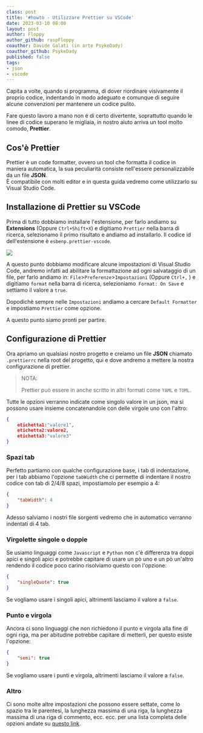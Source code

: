 ```yaml
---
class: post
title: '#howto - Utilizzare Prettier su VSCode' 
date: 2023-03-10 08:00
layout: post 
author: Floppy
author_github: raspFloppy
coauthor: Davide Galati (in arte PsykeDady)
coauthor_github: PsykeDady
published: false
tags: 
- json
- vscode
---
```


Capita a volte, quando si programma, di dover riordinare visivamente il proprio codice, indentando in modo adeguato e comunque di seguire alcune convenzioni per mantenere un codice pulito.

Fare questo lavoro a mano non é di certo divertente, soprattutto quando le linee di codice superano le migliaia, in nostro aiuto arriva un tool molto comodo, **Prettier**.

## Cos'è Prettier

Prettier è un code formatter, ovvero un tool che formatta il codice in maniera automatica, la sua peculiarità consiste nell'essere personalizzabile da un file **JSON**.  
È compatibile con molti editor e in questa guida vedremo come utilizzarlo su Visual Studio Code.


## Installazione di Prettier su VSCode

Prima di tutto dobbiamo installare l'estensione, per farlo andiamo su **Extensions** (Oppure `Ctrl+Shift+X`) e digitiamo `Prettier` nella barra di ricerca, selezionamo il primo risultato e andiamo ad installarlo. Il codice id dell'estensione è `esbenp.prettier-vscode`.

![](https://esbenp.gallerycdn.vsassets.io/extensions/esbenp/prettier-vscode/9.10.4/1673460374911/Microsoft.VisualStudio.Services.Icons.Default)

A questo punto dobbiamo modificare alcune impostazioni di Visual Studio Code, andremo infatti ad abilitare la formattazione ad ogni salvataggio di un file, per farlo andiamo in: `File`>`Preferenze`>`Impostazioni` (Oppure `Ctrl+,` ) e digitiamo `format` nella barra di ricerca, selezioniamo` Format: On Save` e settiamo il valore a `true`.

Dopodichè sempre nelle `Impostazioni` andiamo a cercare `Default Formatter` e impostiamo `Prettier` come opzione.

A questo punto siamo pronti per partire.

## Configurazione di Prettier

Ora apriamo un qualsiasi nostro progetto e creiamo un file **JSON** chiamato `.prettierrc` nella root del progetto, qui e dove andremo a mettere la nostra configurazione di prettier.

> NOTA:
>
> Prettier può essere in anche scritto in altri formati come `YAML` e `TOML`.

Tutte le opzioni verranno indicate come singolo valore in un json, ma si possono usare insieme concatenandole con delle virgole uno con l'altro: 

```json
{
    etichetta1:"valore1",   
    etichetta2:valore2,
    etichetta3:"valore3"
}
```

### Spazi tab

Perfetto partiamo con qualche configurazione base, i tab di indentazione, per i tab abbiamo l'opzione `tabWidth` che ci permette di indentare il nostro codice con tab di 2/4/8 spazi, impostiamolo per esempio a 4:

```json
{
    "tabWidth": 4
}
```

Adesso salviamo i nostri file sorgenti vedremo che in automatico verranno indentati di 4 tab.


### Virgolette singole o doppie 

Se usiamo linguaggi come `Javascript` e `Python` non c'è differenza tra doppi apici e singoli apici e potrebbe capitare di usare un pò uno e un pò un'altro rendendo il codice poco carino risolviamo questo con l'opzione:

```json
{
    "singleQuote": true
}
```
Se vogliamo usare i singoli apici, altrimenti lasciamo il valore a `false`.

### Punto e virgola

Ancora ci sono linguaggi che non richiedono il punto e virgola alla fine di ogni riga, ma per abitudine potrebbe capitare di metterli, per questo esiste l'opzione:
```json
{
    "semi": true
}
```
Se vogliamo usare i punti e virgola, altrimenti lasciamo il valore a `false`.

### Altro 

Ci sono molte altre impostazioni che possono essere settate, come lo spazio tra le parentesi, la lunghezza massima di una riga, la lunghezza massima di una riga di commento, ecc. ecc. per una lista completa delle opzioni andate su [questo link](https://prettier.io/docs/en/options.html).


